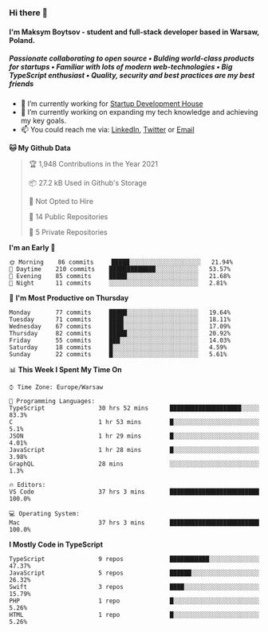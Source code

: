 ### Hi there 👋
#### I'm Maksym Boytsov - student and full-stack developer based in Warsaw, Poland.

##### Passionate collaborating to open source • Bulding world-class products for startups • Familiar with lots of modern web-technologies • Big TypeScript enthusiast • Quality, security and best practices are my best friends

- 💼 I’m currently working for [Startup Development House](https://start-up.house/en)
- 🔭 I’m currently working on expanding my tech knowledge and achieving my key goals.
- 📫 You could reach me via: [LinkedIn](https://www.linkedin.com/in/maksym-boytsov/), [Twitter](https://twitter.com/maksymboytsov) or [Email](mailto:maksym.boytsov@gmail.com?subject=[GitHub])

<!--START_SECTION:waka-->
**🐱 My Github Data** 

> 🏆 1,948 Contributions in the Year 2021
 > 
> 📦 27.2 kB Used in Github's Storage 
 > 
> 🚫 Not Opted to Hire
 > 
> 📜 14 Public Repositories 
 > 
> 🔑 5 Private Repositories  
 > 
**I'm an Early 🐤** 

```text
🌞 Morning    86 commits     █████░░░░░░░░░░░░░░░░░░░░   21.94% 
🌆 Daytime    210 commits    █████████████░░░░░░░░░░░░   53.57% 
🌃 Evening    85 commits     █████░░░░░░░░░░░░░░░░░░░░   21.68% 
🌙 Night      11 commits     ░░░░░░░░░░░░░░░░░░░░░░░░░   2.81%

```
📅 **I'm Most Productive on Thursday** 

```text
Monday       77 commits     █████░░░░░░░░░░░░░░░░░░░░   19.64% 
Tuesday      71 commits     ████░░░░░░░░░░░░░░░░░░░░░   18.11% 
Wednesday    67 commits     ████░░░░░░░░░░░░░░░░░░░░░   17.09% 
Thursday     82 commits     █████░░░░░░░░░░░░░░░░░░░░   20.92% 
Friday       55 commits     ███░░░░░░░░░░░░░░░░░░░░░░   14.03% 
Saturday     18 commits     █░░░░░░░░░░░░░░░░░░░░░░░░   4.59% 
Sunday       22 commits     █░░░░░░░░░░░░░░░░░░░░░░░░   5.61%

```


📊 **This Week I Spent My Time On** 

```text
⌚︎ Time Zone: Europe/Warsaw

💬 Programming Languages: 
TypeScript               30 hrs 52 mins      ████████████████████░░░░░   83.3% 
C                        1 hr 53 mins        █░░░░░░░░░░░░░░░░░░░░░░░░   5.1% 
JSON                     1 hr 29 mins        █░░░░░░░░░░░░░░░░░░░░░░░░   4.01% 
JavaScript               1 hr 28 mins        █░░░░░░░░░░░░░░░░░░░░░░░░   3.98% 
GraphQL                  28 mins             ░░░░░░░░░░░░░░░░░░░░░░░░░   1.3%

🔥 Editors: 
VS Code                  37 hrs 3 mins       █████████████████████████   100.0%

💻 Operating System: 
Mac                      37 hrs 3 mins       █████████████████████████   100.0%

```

**I Mostly Code in TypeScript** 

```text
TypeScript               9 repos             ███████████░░░░░░░░░░░░░░   47.37% 
JavaScript               5 repos             ██████░░░░░░░░░░░░░░░░░░░   26.32% 
Swift                    3 repos             ████░░░░░░░░░░░░░░░░░░░░░   15.79% 
PHP                      1 repo              █░░░░░░░░░░░░░░░░░░░░░░░░   5.26% 
HTML                     1 repo              █░░░░░░░░░░░░░░░░░░░░░░░░   5.26%

```



<!--END_SECTION:waka-->
